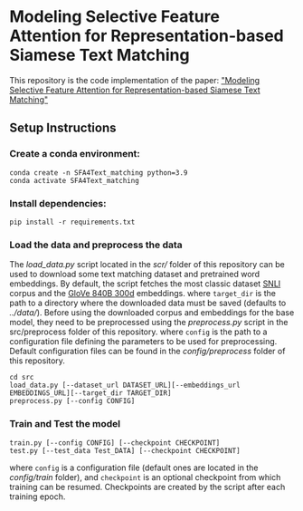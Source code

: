 # Modeling Selective Feature Attention for Representation-based Siamese Text Matching
This repository is the code implementation of the paper:
["Modeling Selective Feature Attention for Representation-based Siamese Text Matching"](https://arxiv.org/pdf/2404.16776) 

## Setup Instructions
### Create a conda environment:
```
conda create -n SFA4Text_matching python=3.9
conda activate SFA4Text_matching
```
### Install dependencies:
```
pip install -r requirements.txt
```
### Load the data and preprocess the data
The *load_data.py* script located in the *scr/* folder of this repository can be used to download some text matching dataset 
and pretrained word embeddings. By default, the script fetches the most classic dataset [SNLI](https://nlp.stanford.edu/projects/snli/) 
corpus and the [GloVe 840B 300d](https://nlp.stanford.edu/projects/glove/) embeddings. where `target_dir` is the path to a directory 
where the downloaded data must be saved (defaults to *../data/*). Before using the downloaded corpus and embeddings for the base model, 
they need to be preprocessed using the *preprocess.py* script in the src/preprocess folder of this repository. where `config` 
is the path to a configuration file defining the parameters to be used for preprocessing. Default configuration files can be found in the *config/preprocess* folder 
of this repository.
```
cd src
load_data.py [--dataset_url DATASET_URL][--embeddings_url EMBEDDINGS_URL][--target_dir TARGET_DIR]
preprocess.py [--config CONFIG]
```
### Train and Test the model
```
train.py [--config CONFIG] [--checkpoint CHECKPOINT]
test.py [--test_data Test_DATA] [--checkpoint CHECKPOINT]
```
where `config` is a configuration file (default ones are located in the *config/train* folder), and `checkpoint` is an 
optional checkpoint from which training can be resumed. Checkpoints are created by the script after each training epoch.

